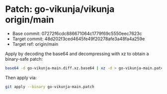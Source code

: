 # Patch: go-vikunja/vikunja origin/main

- Base commit: 07272f6cdc886671064c1779f69c5550eec7623c
- Target commit: 48d202f3ced4645fe49f20278afe3a48fa4a259e
- Target ref: origin/main

Apply by decoding the base64 and decompressing with xz to obtain a binary-safe patch:

```bash
base64 -d go-vikunja-main.diff.xz.base64 | xz -d > go-vikunja-main.patch
```

Then apply via:

```bash
git apply --binary go-vikunja-main.patch
```
